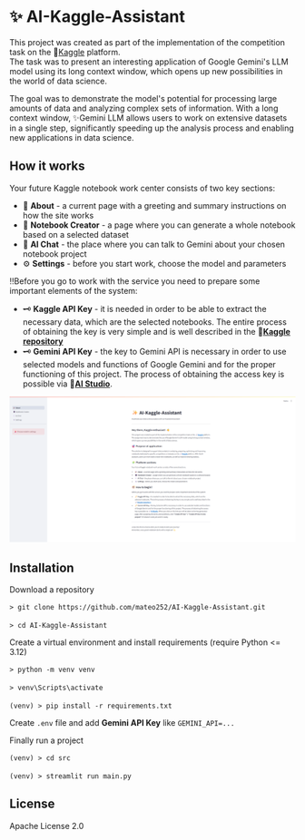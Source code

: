 # ✨ AI-Kaggle-Assistant

This project was created as part of the implementation of the competition task on the 🔗[Kaggle](https://www.kaggle.com/competitions/gemini-long-context) platform. <br>
The task was to present an interesting application of Google Gemini's LLM model using its long context window, which opens up new possibilities in the world of data science.

The goal was to demonstrate the model's potential for processing large amounts of data and analyzing complex sets of information. With a long context window, ✨Gemini LLM allows users to work on extensive datasets in a single step, significantly speeding up the analysis process and enabling new applications in data science.

## How it works

Your future Kaggle notebook work center consists of two key sections:

- 🎉 **About** - a current page with a greeting and summary instructions on how the site works
- 📓 **Notebook Creator** - a page where you can generate a whole notebook based on a selected dataset
- 💬 **AI Chat** - the place where you can talk to Gemini about your chosen notebook project
- ⚙️ **Settings** - before you start work, choose the model and parameters

‼️Before you go to work with the service you need to prepare some important elements of the system:

- 🗝️ **Kaggle API Key** - it is needed in order to be able to extract the necessary data, which are the selected notebooks. The entire process of obtaining the key is very simple and is well described in the **🔗[Kaggle repository](https://github.com/Kaggle/kaggle-api/blob/main/docs/README.md#api-credentials)**
- 🗝️ **Gemini API Key** - the key to Gemini API is necessary in order to use selected models and functions of Google Gemini and for the proper functioning of this project. The process of obtaining the access key is possible via **🔗[AI Studio](https://aistudio.google.com/app/apikey)**.

![About Page](./image/app_main_page.png)

## Installation

Download a repository

```text
> git clone https://github.com/mateo252/AI-Kaggle-Assistant.git

> cd AI-Kaggle-Assistant
```

Create a virtual environment and install requirements (require Python <= 3.12)

```text
> python -m venv venv

> venv\Scripts\activate

(venv) > pip install -r requirements.txt
```

Create `.env` file and add **Gemini API Key** like `GEMINI_API=...`

Finally run a project

```text
(venv) > cd src

(venv) > streamlit run main.py
```

## License

Apache License 2.0
